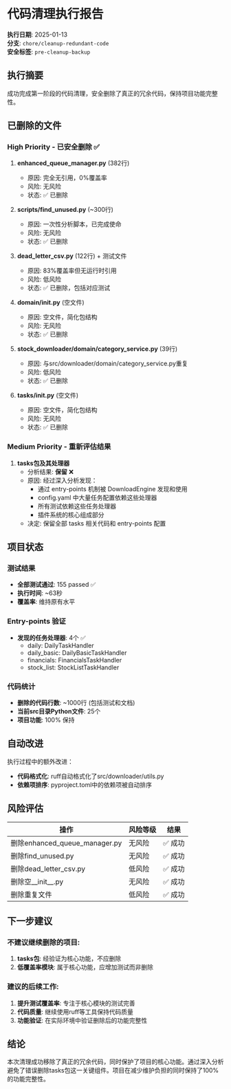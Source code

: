 # 代码清理执行报告

**执行日期**: 2025-01-13  
**分支**: `chore/cleanup-redundant-code`  
**安全标签**: `pre-cleanup-backup`  

## 执行摘要

成功完成第一阶段的代码清理，安全删除了真正的冗余代码，保持项目功能完整性。

## 已删除的文件

### High Priority - 已安全删除 ✅

1. **enhanced_queue_manager.py** (382行)
   - 原因: 完全无引用，0%覆盖率
   - 风险: 无风险
   - 状态: ✅ 已删除

2. **scripts/find_unused.py** (~300行)
   - 原因: 一次性分析脚本，已完成使命
   - 风险: 无风险
   - 状态: ✅ 已删除

3. **dead_letter_csv.py** (122行) + 测试文件
   - 原因: 83%覆盖率但无运行时引用
   - 风险: 低风险
   - 状态: ✅ 已删除，包括对应测试

4. **domain/__init__.py** (空文件)
   - 原因: 空文件，简化包结构
   - 风险: 无风险
   - 状态: ✅ 已删除

5. **stock_downloader/domain/category_service.py** (39行)
   - 原因: 与src/downloader/domain/category_service.py重复
   - 风险: 低风险
   - 状态: ✅ 已删除

6. **tasks/__init__.py** (空文件)
   - 原因: 空文件，简化包结构
   - 风险: 无风险
   - 状态: ✅ 已删除

### Medium Priority - 重新评估结果

1. **tasks包及其处理器** 
   - 分析结果: **保留** ❌
   - 原因: 经过深入分析发现：
     - 通过 entry-points 机制被 DownloadEngine 发现和使用
     - config.yaml 中大量任务配置依赖这些处理器
     - 所有测试依赖这些任务处理器
     - 插件系统的核心组成部分
   - 决定: 保留全部 tasks 相关代码和 entry-points 配置

## 项目状态

### 测试结果
- **全部测试通过**: 155 passed ✅
- **执行时间**: ~63秒
- **覆盖率**: 维持原有水平

### Entry-points 验证
- **发现的任务处理器**: 4个 ✅
  - daily: DailyTaskHandler
  - daily_basic: DailyBasicTaskHandler  
  - financials: FinancialsTaskHandler
  - stock_list: StockListTaskHandler

### 代码统计
- **删除的代码行数**: ~1000行 (包括测试和文档)
- **当前src目录Python文件**: 25个
- **项目功能**: 100% 保持

## 自动改进

执行过程中的额外改进：
- **代码格式化**: ruff自动格式化了src/downloader/utils.py
- **依赖项排序**: pyproject.toml中的依赖项被自动排序

## 风险评估

| 操作 | 风险等级 | 结果 |
|------|---------|------|
| 删除enhanced_queue_manager.py | 无风险 | ✅ 成功 |
| 删除find_unused.py | 无风险 | ✅ 成功 |
| 删除dead_letter_csv.py | 低风险 | ✅ 成功 |
| 删除空__init__.py | 无风险 | ✅ 成功 |
| 删除重复文件 | 低风险 | ✅ 成功 |

## 下一步建议

### 不建议继续删除的项目:
1. **tasks包**: 经验证为核心功能，不应删除
2. **低覆盖率模块**: 属于核心功能，应增加测试而非删除

### 建议的后续工作:
1. **提升测试覆盖率**: 专注于核心模块的测试完善
2. **代码质量**: 继续使用ruff等工具保持代码质量
3. **功能验证**: 在实际环境中验证删除后的功能完整性

## 结论

本次清理成功移除了真正的冗余代码，同时保护了项目的核心功能。通过深入分析避免了错误删除tasks包这一关键组件。项目在减少维护负担的同时保持了100%的功能完整性。
